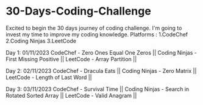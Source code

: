 # 30-Days-Coding-Challenge
Excited to begin the 30 days journey of coding challenge. I'm going to invest my time to improve my coding knowledge.
Platforms :
1.CodeChef
2.Coding Ninjas
3.LeetCode

Day 1: 01/11/2023 
CodeChef - Zero Ones Equal One Zeros ||
Coding Ninjas - First Missing Positive ||
LeetCode - Array Partition ||

Day 2: 02/11/2023 
CodeChef - Dracula Eats ||
Coding Ninjas - Zero Matrix ||
LeetCode - Length of Last Word ||

Day 3: 03/11/2023
CodeChef - Survival Time ||
Coding Ninjas - Search in Rotated Sorted Array ||
LeetCode - Valid Anagram ||

